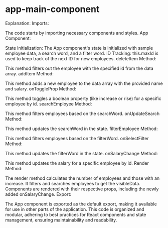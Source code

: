 # app-main-component

Explanation:
Imports:

The code starts by importing necessary components and styles.
App Component:

State Initialization: The App component's state is initialized with sample employee data, a search word, and a filter word.
ID Tracking: this.maxId is used to keep track of the next ID for new employees.
deleteItem Method:

This method filters out the employee with the specified id from the data array.
addItem Method:

This method adds a new employee to the data array with the provided name and salary.
onToggleProp Method:

This method toggles a boolean property (like increase or rise) for a specific employee by id.
searchEmployee Method:

This method filters employees based on the searchWord.
onUpdateSearch Method:

This method updates the searchWord in the state.
filterEmployee Method:

This method filters employees based on the filterWord.
onSelectFilter Method:

This method updates the filterWord in the state.
onSalaryChange Method:

This method updates the salary for a specific employee by id.
Render Method:

The render method calculates the number of employees and those with an increase.
It filters and searches employees to get the visibleData.
Components are rendered with their respective props, including the newly added onSalaryChange.
Export:

The App component is exported as the default export, making it available for use in other parts of the application.
This code is organized and modular, adhering to best practices for React components and state management, ensuring maintainability and readability.
